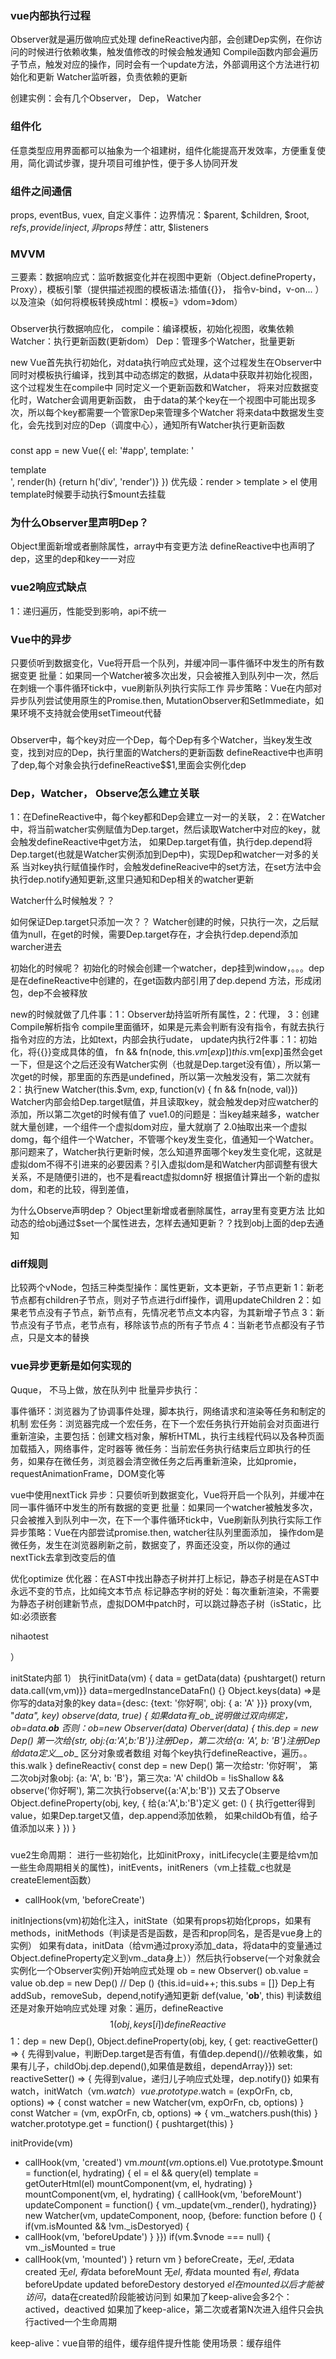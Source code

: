 


### vue内部执行过程
Observer就是遍历做响应式处理
defineReactive内部，会创建Dep实例，在你访问的时候进行依赖收集，触发值修改的时候会触发通知
Compile函数内部会遍历子节点，触发对应的操作，同时会有一个update方法，外部调用这个方法进行初始化和更新
Watcher监听器，负责依赖的更新

创建实例：会有几个Observer， Dep， Watcher

### 组件化
任意类型应用界面都可以抽象为一个祖建树，组件化能提高开发效率，方便重复使用，简化调试步骤，提升项目可维护性，便于多人协同开发
### 组件之间通信
props, eventBus, vuex, 自定义事件：边界情况：$parent, $children, $root, $refs, provide/inject, 非props特性：$attr, $listeners
### MVVM
三要素：数据响应式：监听数据变化并在视图中更新（Object.defineProperty，Proxy），模板引擎（提供描述视图的模板语法:插值{{}}， 指令v-bind，v-on... ）以及渲染（如何将模板转换成html：模板=》vdom=》dom）

###
Observer执行数据响应化，
compile：编译模板，初始化视图，收集依赖
Watcher：执行更新函数(更新dom）
Dep：管理多个Watcher，批量更新

new Vue首先执行初始化，对data执行响应式处理，这个过程发生在Observer中
同时对模板执行编译，找到其中动态绑定的数据，从data中获取并初始化视图，这个过程发生在compile中
同时定义一个更新函数和Watcher， 将来对应数据变化时，Watcher会调用更新函数，
由于data的某个key在一个视图中可能出现多次，所以每个key都需要一个管家Dep来管理多个Watcher
将来data中数据发生变化，会先找到对应的Dep（调度中心），通知所有Watcher执行更新函数

###
const app = new Vue({
  el: '#app',
  template: '<div>template</div>',
  render(h) {return h('div', 'render')}
})
优先级：render > template > el
使用template时候要手动执行$mount去挂载

### 为什么Observer里声明Dep？
Object里面新增或者删除属性，array中有变更方法
defineReactive中也声明了dep，这里的dep和key一一对应

### vue2响应式缺点
1：递归遍历，性能受到影响，api不统一
### Vue中的异步
只要侦听到数据变化，Vue将开启一个队列，并缓冲同一事件循环中发生的所有数据变更
批量：如果同一个Watcher被多次出发，只会被推入到队列中一次，然后在刺蛾一个事件循环tick中，vue刷新队列执行实际工作
异步策略：Vue在内部对异步队列尝试使用原生的Promise.then, MutationObserver和SetImmediate，如果环境不支持就会使用setTimeout代替

###
Observer中，每个key对应一个Dep，每个Dep有多个Watcher，当key发生改变，找到对应的Dep，执行里面的Watchers的更新函数
defineReactive中也声明了dep,每个对象会执行defineReactive$$1,里面会实例化dep



### Dep，Watcher， Observe怎么建立关联
1：在DefineReactive中，每个key都和Dep会建立一对一的关联，
2：在Watcher中，将当前watcher实例赋值为Dep.target，然后读取Watcher中对应的key，就会触发defineReactive中get方法，
  如果Dep.target有值，执行dep.depend将Dep.target(也就是Watcher实例添加到Dep中)，实现Dep和watcher一对多的关系
  当对key执行赋值操作时，会触发defineReacive中的set方法，在set方法中会执行dep.notify通知更新,这里只通知和Dep相关的watcher更新

  Watcher什么时候触发？？

  如何保证Dep.target只添加一次？？
  Watcher创建的时候，只执行一次，之后赋值为null，在get的时候，需要Dep.target存在，才会执行dep.depend添加warcher进去

  初始化的时候呢？
  初始化的时候会创建一个watcher，dep挂到window，。。。dep是在defineReactive中创建的，在get函数内部引用了dep.depend
  方法，形成闭包，dep不会被释放

new的时候就做了几件事：1：Observer劫持监听所有属性，2：代理， 3：创建Compile解析指令
compile里面循环，如果是元素会判断有没有指令，有就去执行指令对应的方法，比如text，内部会执行udate，
update内执行2件事：1：初始化，将{{}}变成具体的值， fn && fn(node, this.$vm[exp]) this.$vm[exp]虽然会get一下，但是这个之后还没有Watcher实例（也就是Dep.target没有值），所以第一次get的时候，那里面的东西是undefined，所以第一次触发没有，第二次就有
                   2：执行new Watcher(this.$vm, exp, function(v) { fn && fn(node, val)})
                   Watcher内部会给Dep.target赋值，并且读取key，就会触发dep对应watcher的添加，所以第二次get的时候有值了
      vue1.0的问题是：当key越来越多，watcher就大量创建，一个组件一个虚拟dom对应，量大就崩了
      2.0抽取出来一个虚拟domg，每个组件一个Watcher，不管哪个key发生变化，值通知一个Watcher。
      那问题来了，Watcher执行更新时候，怎么知道界面哪个key发生变化呢，这就是虚拟dom不得不引进来的必要因素？引入虚拟dom是和Watcher内部调整有很大关系，不是随便引进的，也不是看react虚拟domn好
      根据值计算出一个新的虚拟dom，和老的比较，得到差值，

为什么Observe声明dep？
Object里新增或者删除属性，array里有变更方法
比如动态的给obj通过$set一个属性进去，怎样去通知更新？？找到obj上面的dep去通知
### diff规则
比较两个vNode，包括三种类型操作：属性更新，文本更新，子节点更新
1：新老节点都有children子节点，则对子节点进行diff操作，调用updateChildren
2：如果老节点没有子节点，新节点有，先情况老节点文本内容，为其新增子节点
3：新节点没有子节点，老节点有，移除该节点的所有子节点
4：当新老节点都没有子节点，只是文本的替换

### 
### vue异步更新是如何实现的
Quque， 不马上做，放在队列中 批量异步执行：

事件循环：浏览器为了协调事件处理，脚本执行，网络请求和渲染等任务和制定的机制
宏任务：浏览器完成一个宏任务，在下一个宏任务执行开始前会对页面进行重新渲染，主要包括：创建文档对象，解析HTML，执行主线程代码以及各种页面加载插入，网络事件，定时器等
微任务：当前宏任务执行结束后立即执行的任务，如果存在微任务，浏览器会清空微任务之后再重新渲染，比如promie，requestAnimationFrame，DOM变化等

vue中使用nextTick
异步：只要侦听到数据变化，Vue将开启一个队列，并缓冲在同一事件循环中发生的所有数据的变更
批量：如果同一个watcher被触发多次，只会被推入到队列中一次，在下一个事件循环tick中，Vue刷新队列执行实际工作
异步策略：Vue在内部尝试promise.then,
watcher往队列里面添加，
操作dom是微任务，发生在浏览器刷新之前，数据变了，界面还没变，所以你的通过nextTick去拿到改变后的值

优化optimize
优化器：在AST中找出静态子树并打上标记，静态子树是在AST中永远不变的节点，比如纯文本节点
标记静态字树的好处：每次重新渲染，不需要为静态子树创建新节点，虚拟DOM中patch时，可以跳过静态子树（isStatic，比如:必须嵌套<p>nihao<span>test</span></p>）

initState内部
1） 执行initData(vm) { data = getData(data) {pushtarget() return data.call(vm,vm)}}
data=mergedInstanceDataFn() {}
  Object.keys(data) =>是你写的data对象的key data={desc: {text: '<span>你好啊</span>', obj: { a: 'A' }}}
  proxy(vm, "_data", key)
  observe(data, true) {
    如果data有_ob_说明做过双向绑定， ob=data.__ob__
    否则：ob=new Observer(data)
    Oberver(data) {
      this.dep = new Dep() 第一次给{str, obj:{a:'A',b:'B'}}注册Dep，第二次给{a: 'A', b: 'B'}注册Dep
      给data定义__ob__
      区分对象或者数组
      对每个key执行defineReactive，遍历。。this.walk
    }
    defineReactiv{
      const dep = new Dep() 第一次给str: '你好啊'， 第二次obj对象obj: {a: 'A', b: 'B'}，第三次a: 'A'
      childOb = !isShallow && observe('你好啊'), 第二次执行observe({a:'A',b:'B'}) 又去了Observe
      Object.defineProperty(obj, key, { 给{a:'A',b:'B'}定义
        get: () {
          执行getter得到value，如果Dep.target又值，dep.append添加依赖， 如果childOb有值，给子值添加以来
        }
      })
    }


### 
vue2生命周期：
进行一些初始化，比如initProxy，initLifecycle(主要是给vm加一些生命周期相关的属性)，initEvents，initReners（vm上挂载_c也就是createElement函数）

- callHook(vm, 'beforeCreate')

initInjections(vm)初始化注入，initState（如果有props初始化props，如果有methods，initMethods（判读是否是函数，是否和prop同名，是否是vue身上的实例）
如果有data，initData（给vm通过proxy添加_data，将data中的变量通过Object.defineProperty定义到vm._data身上））然后执行observe(一个对象就会实例化一个Observer实例)开始响应式处理
  ob = new Observer()
  ob.value = value
  ob.dep = new Dep() // Dep () {this.id=uid++; this.subs = []} Dep上有addSub，removeSub，depend,notify通知更新
  def(value, '__ob__', this)
  判读数组还是对象开始响应式处理
  对象：遍历，defineReactive$$1(obj, keys[i])
    defineReactive$$1：dep = new Dep(), 
      Object.defineProperty(obj, key, {
        get: reactiveGetter() => { 先得到value，判断Dep.target是否有值，有值dep.depend()//依赖收集，如果有儿子，childObj.dep.depend(),如果值是数组，dependArray}})
        set: reactiveSetter() => { 先得到value，递归儿子响应式处理，dep.notify()}
如果有watch，initWatch（vm.$watch）
vue.prototype.$watch = (expOrFn, cb, options) => {
 const watcher = new Watcher(vm, expOrFn, cb, options)
} 
const Watcher = (vm, expOrFn, cb, options) => {
  vm._watchers.push(this)
}
watcher.prototype.get = function() {
  pushtarget(this)
}

initProvide(vm)

- callHook(vm, 'created')
vm.$mount(vm.$options.el)
Vue.prototype.$mount = function(el, hydrating) {
  el = el && query(el)
  template = getOuterHtml(el)
  mountComponent(vm, el, hydrating)
}
mountComponent(vm, el, hydrating) {
  callHook(vm, 'beforeMount')
  updateComponent = function() { vm._update(vm._render(), hydrating)}
  new Watcher(vm, updateComponent, noop, {before: function before () {
    if(vm.isMounted && !vm._isDestoryed) {
 -  callHook(vm, 'beforeUpdate')
    }
  }})
  if(vm.$vnode === null) {
    vm._isMounted = true
-    callHook(vm, 'mounted')
  }
  return vm
}
beforeCreate，无$el, 无$data
created  无$el, 有$data
beforeMount 无$el, 有$data
mounted 有$el, 有$data
beforeUpdate
updated
beforeDestory
destoryed
$el在mounted以后才能被访问，$data在created阶段能被访问到
如果加了keep-alive会多2个：actived，deactived
如果加了keep-alice，第二次或者第N次进入组件只会执行actived一个生命周期


keep-alive：vue自带的组件，缓存组件提升性能
使用场景：缓存组件